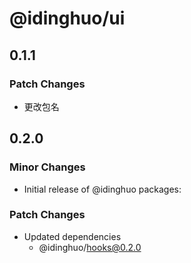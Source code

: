 # @idinghuo/ui

## 0.1.1

### Patch Changes

- 更改包名

## 0.2.0

### Minor Changes

- Initial release of @idinghuo packages:

### Patch Changes

- Updated dependencies
  - @idinghuo/hooks@0.2.0
